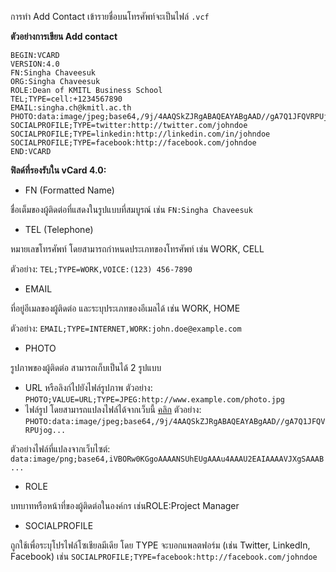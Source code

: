 การทำ Add Contact เข้ารายชื่อบนโทรศัพท์จะเป็นไฟล์ `.vcf`

**ตัวอย่างการเขียน Add contact**

```
BEGIN:VCARD
VERSION:4.0
FN:Singha Chaveesuk
ORG:Singha Chaveesuk
ROLE:Dean of KMITL Business School
TEL;TYPE=cell:+1234567890
EMAIL:singha.ch@kmitl.ac.th
PHOTO:data:image/jpeg;base64,/9j/4AAQSkZJRgABAQEAYABgAAD//gA7Q1JFQVRPUjog...
SOCIALPROFILE;TYPE=twitter:http://twitter.com/johndoe
SOCIALPROFILE;TYPE=linkedin:http://linkedin.com/in/johndoe
SOCIALPROFILE;TYPE=facebook:http://facebook.com/johndoe
END:VCARD
```
**ฟิลด์ที่รองรับใน vCard 4.0:**

- FN (Formatted Name)

ชื่อเต็มของผู้ติดต่อที่แสดงในรูปแบบที่สมบูรณ์ เช่น `FN:Singha Chaveesuk`


- TEL (Telephone)

หมายเลขโทรศัพท์ โดยสามารถกำหนดประเภทของโทรศัพท์ เช่น WORK, CELL

ตัวอย่าง: `TEL;TYPE=WORK,VOICE:(123) 456-7890`


- EMAIL

ที่อยู่อีเมลของผู้ติดต่อ และระบุประเภทของอีเมลได้ เช่น WORK, HOME

ตัวอย่าง: `EMAIL;TYPE=INTERNET,WORK:john.doe@example.com`

- PHOTO

รูปภาพของผู้ติดต่อ สามารถเก็บเป็นได้ 2 รูปแบบ
  - URL หรือลิงก์ไปยังไฟล์รูปภาพ
ตัวอย่าง: `PHOTO;VALUE=URL;TYPE=JPEG:http://www.example.com/photo.jpg`
  -   ไฟล์รูป โดยสามารถแปลงไฟล์ได้จากเว็บนี้ [คลิก](https://www.base64-image.de)
ตัวอย่าง: `PHOTO:data:image/jpeg;base64,/9j/4AAQSkZJRgABAQEAYABgAAD//gA7Q1JFQVRPUjog...`

ตัวอย่างไฟล์ที่แปลงจากเว็บไซต์: `data:image/png;base64,iVBORw0KGgoAAAANSUhEUgAAAu4AAAU2EAIAAAAVJXgSAAAB...`

- ROLE

บทบาทหรือหน้าที่ของผู้ติดต่อในองค์กร เช่นROLE:Project Manager

- SOCIALPROFILE

ถูกใช้เพื่อระบุโปรไฟล์โซเชียลมีเดีย โดย TYPE จะบอกแพลตฟอร์ม (เช่น Twitter, LinkedIn, Facebook) เช่น `SOCIALPROFILE;TYPE=facebook:http://facebook.com/johndoe`
